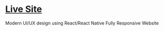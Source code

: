 # [Live Site](https://gpt3-js.netlify.app/)
Modern UI/UX design using
React/React Native Fully Responsive Website
